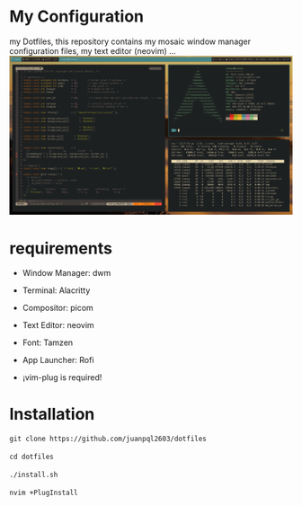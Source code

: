 # My Configuration
my Dotfiles, this repository contains my mosaic window manager configuration files, my text editor (neovim) ...
![alt text](https://github.com/juanpql2603/dotfiles/blob/main/screenshots/2021-07-05-222737_1920x1080_scrot.png)

# requirements
- Window Manager: dwm

- Terminal: Alacritty

- Compositor: picom

- Text Editor: neovim

- Font: Tamzen

- App Launcher: Rofi

- ¡vim-plug is required!

# Installation
```
git clone https://github.com/juanpql2603/dotfiles

cd dotfiles

./install.sh

nvim +PlugInstall
```
